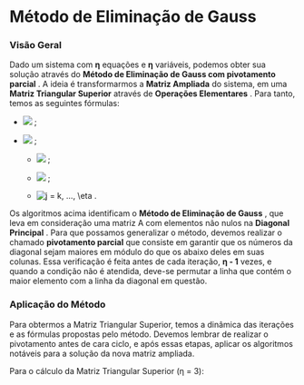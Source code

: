 # Método de Eliminação de Gauss


### **Visão Geral**

Dado um sistema com **η** equações e **η** variáveis, podemos obter sua solução através do **Método de Eliminação de Gauss com pivotamento parcial** . A ideia é transformarmos a **Matriz Ampliada** do sistema, em uma **Matriz Triangular Superior** através de **Operações Elementares** . Para tanto, temos as seguintes fórmulas:

* <img src="https://latex.codecogs.com/svg.image?a{_{ij}}^{(k&plus;1)}&space;=&space;a{_{ij}}^{(k)}&space;-&space;a{_{kj}}^{(k)}\frac{a{_{ik}}^{(k)}}{a{_{kk}}^{(k)}}"/> ;

* <img src="https://latex.codecogs.com/svg.image?b{_{i}}^{(k&plus;1)}&space;=&space;b{_{i}}^{(k)}&space;-&space;b{_{k}}^{(k)}\frac{a{_{ik}}^{(k)}}{a{_{kk}}^{(k)}}"/> ;

    * <img src="https://latex.codecogs.com/svg.image?k&space;=&space;1,&space;2,&space;...,&space;\eta-1"/> ;

    * <img src="https://latex.codecogs.com/svg.image?i&space;=&space;k&plus;1,&space;...,&space;\eta"/> ;

    * <img src="https://latex.codecogs.com/svg.image?j&space;=&space;k,&space;...,&space;\eta" title="j = k, ..., \eta" /> .

Os algoritmos acima identificam o **Método de Eliminação de Gauss** , que leva em consideração uma matriz A com elementos não nulos na **Diagonal Principal** . Para que possamos generalizar o método, devemos realizar o chamado **pivotamento parcial** que consiste em garantir que os números da diagonal sejam maiores em módulo do que os abaixo deles em suas colunas. Essa verificação é feita antes de cada iteração, **η - 1** vezes, e quando a condição não é atendida, deve-se permutar a linha que contém o maior elemento com a linha da diagonal em questão.


### **Aplicação do Método**

Para obtermos a Matriz Triangular Superior, temos a dinâmica das iterações e as fórmulas propostas pelo método. Devemos lembrar de realizar o pivotamento antes de cara ciclo, e após essas etapas, aplicar os algoritmos notáveis para a solução da nova matriz ampliada. 

Para o cálculo da Matriz Triangular Superior (η = 3):
